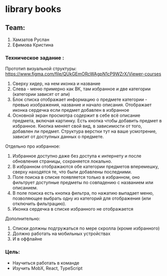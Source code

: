# library books
## Team: 
1. Хамзатов Руслан
2. Ефимова Кристина 

### Техническое задание :
Прототип визуальной структуры: https://www.figma.com/file/QUkGEmORcWAgpN1cP9WZrX/Viewer-courses
1. Сверху хидер, на нем иконка и название
2. Слева - меню примерно как ВК, там избранное и две категории (категории зависят от апи)
3. Блок списка отображает информацию о предмете категории - превью изображения, название и начало описания. Отображает иконка сердечка если предмет добавлен в избранное
4. Основной экран просмотра содержит в себе всё описание предмета, включая картинку. Есть кнопка чтобы добавить предмет в избранное. Кнопка меняет свой вид, в зависимости от того, добавлен ли предмет. Структура верстки тут на ваше усмотрение, зависит от доступных данных о предмете.

Отдельно про избранное:
1. Избранное доступно даже без доступа к интернету и после обновления страницы, сохраняется локально.
2. В избранном отображаются обе категории предметов вперемешку, сверху находятся те, что были добавлены последними.
3. Поле поиска в списке появляется только в избранном, оно фильтрует доступные предметы по совпадению с названием или описанием.
4. В поле поиска есть кнопка фильтра, по нажатию выпадает меню, позволяющее выбрать одну из категорий для отображения (или отключить фильтрацию).
5. Иконка сердечка в списке избранного не отображается

Дополнительно:
1. Списки должны подгружаться по мере скролла (кроме избранного)
2. Должно работать на мобильных устройствах
3. И в оффлайне

### Цель:
+ Научиться работать в команде
+ Изучить MobX, React, TypeScript